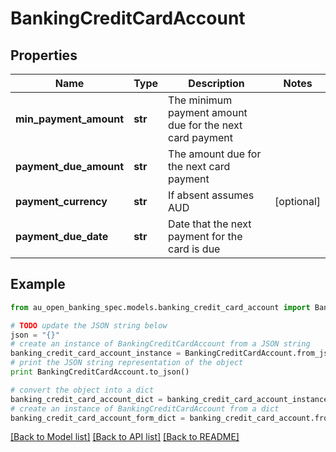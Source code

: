 # BankingCreditCardAccount


## Properties

Name | Type | Description | Notes
------------ | ------------- | ------------- | -------------
**min_payment_amount** | **str** | The minimum payment amount due for the next card payment | 
**payment_due_amount** | **str** | The amount due for the next card payment | 
**payment_currency** | **str** | If absent assumes AUD | [optional] 
**payment_due_date** | **str** | Date that the next payment for the card is due | 

## Example

```python
from au_open_banking_spec.models.banking_credit_card_account import BankingCreditCardAccount

# TODO update the JSON string below
json = "{}"
# create an instance of BankingCreditCardAccount from a JSON string
banking_credit_card_account_instance = BankingCreditCardAccount.from_json(json)
# print the JSON string representation of the object
print BankingCreditCardAccount.to_json()

# convert the object into a dict
banking_credit_card_account_dict = banking_credit_card_account_instance.to_dict()
# create an instance of BankingCreditCardAccount from a dict
banking_credit_card_account_form_dict = banking_credit_card_account.from_dict(banking_credit_card_account_dict)
```
[[Back to Model list]](../README.md#documentation-for-models) [[Back to API list]](../README.md#documentation-for-api-endpoints) [[Back to README]](../README.md)


